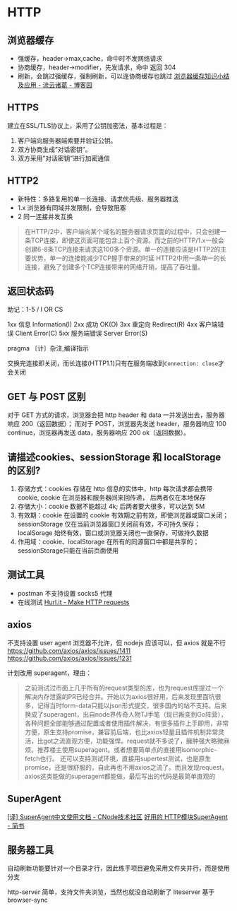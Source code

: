 # HTTP
## 浏览器缓存
* 强缓存，header->max,cache，命中时不发网络请求
* 协商缓存，header->modifier，先发请求，命中 返回 304
* 刷新，会跳过强缓存，强制刷新，可以连协商缓存也跳过
[浏览器缓存知识小结及应用 - 流云诸葛 - 博客园](https://www.cnblogs.com/lyzg/p/5125934.html)

## HTTPS
建立在SSL/TLS协议上，采用了公钥加密法，基本过程是：
1. 客户端向服务器端索要并验证公钥。
2. 双方协商生成”对话密钥”。
3. 双方采用”对话密钥”进行加密通信

## HTTP2
* 新特性：多路复用的单一长连接、请求优先级、服务器推送
* 1.x 浏览器有同域并发限制，会导致阻塞
* 2 同一连接并发互换
> 在HTTP/2中，客户端向某个域名的服务器请求页面的过程中，只会创建一条TCP连接，即使这页面可能包含上百个资源。而之前的HTTP/1.x一般会创建6-8条TCP连接来请求这100多个资源。单一的连接应该是HTTP2的主要优势，单一的连接能减少TCP握手带来的时延
> HTTP2中用一条单一的长连接，避免了创建多个TCP连接带来的网络开销，提高了吞吐量。

## 返回状态码
助记：1-5 / I OR CS

1xx 信息 Information(I)
2xx 成功 OK(O)
3xx 重定向 Redirect(R)
4xx 客户端错误 Client Error(C)
5xx 服务端错误 Server Error(S)

pragma 〔计〕杂注,编译指示

交换完连接即关闭，而长连接(HTTP1.1)只有在服务端收到`Connection: close`才会关闭

## GET 与 POST 区别
对于 GET 方式的请求，浏览器会把 http header 和 data 一并发送出去，服务器响应 200（返回数据）； 而对于 POST，浏览器先发送 header，服务器响应 100 continue，浏览器再发送 data，服务器响应 200 ok（返回数据）。

## 请描述cookies、sessionStorage 和 localStorage 的区别? 
  1. 存储方式：cookies 存储在 http 信息的实体中，http 每次请求都会携带 cookie, cookie 在浏览器和服务器间来回传递， 后两者仅在本地保存
  2. 存储大小：cookie 数据不能超过 4k; 后两者要大很多，可以达到 5M
  3. 有效期：cookie 在设置的 cookie 有效期之前有效，即使浏览器或窗口关闭；sessionStorage 仅在当前浏览器窗口关闭前有效，不可持久保存；localSorage 始终有效，窗口或浏览器关闭也一直保存，可做持久数据
  4. 作用域：cookie、localStorage 在所有的同源窗口中都是共享的；sessionStorage只能在当前页面使用

## 测试工具
  * postman 不支持设置 socks5 代理
  * 在线测试 [Hurl.it - Make HTTP requests](https://www.hurl.it/)

## axios
不支持设置 user agent
浏览器不允许，但 nodejs 应该可以，但 axios 就是不行
https://github.com/axios/axios/issues/1411
https://github.com/axios/axios/issues/1231

计划改用 superagent，理由：

> 之前测试过市面上几乎所有的request类型的库，也为request库提过一个解决内存泄露的PR已经合并。开始以为axios很好用，后来发现里面坑很多，记得当时form-data只能以json形式提交，很多国内的站不支持。后来换成了superagent，出自node界传奇人物TJ手笔（现已叛变到Go阵营）， 各种问题全部能够通过配置或者使用插件解决，有很多插件上手即用，非常方便，原生支持promise，兼容前后端，也比axios轻量且插件机制非常灵活，比got之流直观方便，功能强悍。request就不多说了，臃肿强大略微麻烦。推荐楼主使用superagent。或者想要简单点的直接用isomorphic-fetch也行。 还可以支持测试环境，直接用supertest测试，也是原生promise，还是很舒服的，自此再也不用axios之流了。而且发现request，axios这类能做的superagent都能做，最后写出的代码是最简单直观的

## SuperAgent
[[译] SuperAgent中文使用文档 - CNode技术社区](https://cnodejs.org/topic/5378720ed6e2d16149fa16bd)
[好用的 HTTP模块SuperAgent - 简书](https://www.jianshu.com/p/98b854322260)

## 服务器工具
自动刷新功能要针对一个目录才行，因此练手项目避免采用文件夹并行，而是使用分支

http-server 简单，支持文件夹浏览，当然也就没自动刷新了
liteserver 基于 browser-sync

